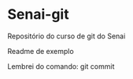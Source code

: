 # Senai-git
Repositório do curso de git do Senai

Readme de exemplo

Lembrei do comando: git commit
